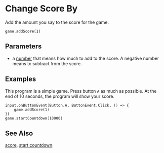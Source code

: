 # Change Score By

Add the amount you say to the score for the game.

```sig
game.addScore(1)
```
## Parameters

* a [number](/types/number) that means how much to add to the score. A negative number means to subtract from the score.

## Examples

This program is a simple game.
Press button ``A`` as much as possible.
At the end of 10 seconds, the program will show your score.

```blocks
input.onButtonEvent(Button.A, ButtonEvent.Click, () => {
    game.addScore(1)
})
game.startCountdown(10000)
```

## See Also

[score](/reference/game/score), [start countdown](/reference/game/start-countdown)
